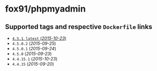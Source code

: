 # fox91/phpmyadmin

## Supported tags and respective `Dockerfile` links

-	[`4.5.1`, `latest` (*2015-10-23*)](https://github.com/fox91/docker-phpmyadmin/blob/master/Dockerfile)
-	`4.5.0.2` (*2015-09-25*)
-	`4.5.0.1` (*2015-09-24*)
-	`4.5.0` (*2015-09-23*)
-	`4.4.15.1` (*2015-10-23*)
-	`4.4.15` (*2015-09-20*)
